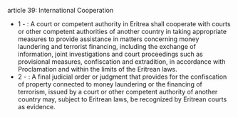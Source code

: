 article 39: International Cooperation

<ul>
			<li>1 - : A court or competent authority in Eritrea shall cooperate with courts or other competent authorities of another country in taking appropriate measures to provide assistance in matters concerning money laundering and terrorist financing, including the exchange of information, joint investigations and court proceedings such as provisional measures, confiscation and extradition, in accordance with Proclamation and within the limits of the Eritrean laws.<ul>
			</ul></li>			<li>2 - : A final judicial order or judgment that provides for the confiscation of property connected to money laundering or the financing of terrorism, issued by a court or other competent authority of another country may, subject to Eritrean laws, be recognized by Eritrean courts as evidence.<ul>
			</ul></li></ul>
